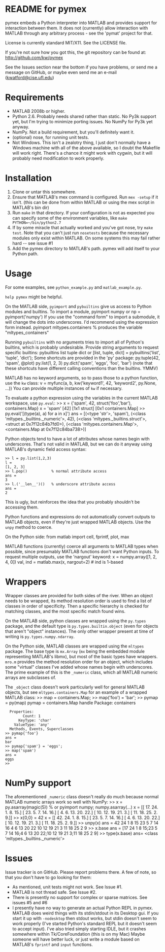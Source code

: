 # README for pymex #

pymex embeds a Python interpreter into MATLAB and provides support 
for interaction between them. It does not (currently) allow interaction 
with MATLAB through any arbitrary process - see the 'pymat' project for that. 

License is currently standard MIT/X11. See the LICENSE file.

If you're not sure how you got this, the git repository can be found at:
http://github.com/kw/pymex

See the Issues section near the bottom if you have problems, or send me
a message on GitHub, or maybe even send me an e-mail (kwatford@cise.ufl.edu)

# Requirements #

* MATLAB 2008b or higher. 
* Python 2.6. Probably needs shared rather than static.
  No Py3k support yet, but I'm trying to minimize porting
  issues. No NumPy for Py3k yet anyway.
* NumPy. Not a build requirement, but you'll definitely want it.
* (optional) nose, for running unit tests.
* Not Windows. This isn't a zealotry thing, I just don't normally 
  have a Windows machine with all of the above available, so I doubt
  the Makefile will work right. There's a chance it might work with 
  cygwin, but it will probably need modification to work properly.

# Installation #

1. Clone or untar this somewhere.
2. Ensure that MATLAB's mex command is configured. Run `mex -setup` 
   if it isn't. (this can be done from within MATLAB or using the 
   mex script in MATLAB's bin dir)
3. Run `make` in that directory. If your configuration is not as 
   expected you can specify some of the environment variables, like 
   `make PYTHON=~/bin/python2.7`
4. If by some miracle that actually worked and you've got nose, try 
   `make test`. Note that you can't just run `nosetests` because the 
   necessary modules only exist within MATLAB. On some systems this 
   may fail rather hard -- see issue #1
5. Add the pymex directory to MATLAB's path. pymex will add itself
   to your Python path.

# Usage #

For some examples, see `python_example.py` and `matlab_example.py`.

`help pymex` might be helpful.

On the MATLAB side, `pyimport` and `pybuiltins` give us access to
Python modules and builtins. To import a module,
    pyimport numpy
or
    np = pyimport('numpy')
If you use the "command form" to import a submodule, it will change the
dots into underscores. I'd recommend using the expression form instead.
    pyimport mltypes.containers  % produces the variable "mltypes_containers"

Running `pybuiltins` with no arguments
tries to import all of Python's builtins, which is probably undesirable.
Provide string arguments to request specific builtins:
    pybuiltins list tuple dict
or
    [list, tuple, dict] = pybuiltins('list', 'tuple', 'dict');
Some shortcuts are provided in the 'py' package:
    py.tuple(42, 'spam', @plot)
    py.list(1, 2, 3)
    py.dict('spam', 'eggs', 'foo', 'bar')
(note that these shortcuts have different calling conventions
than the builtins. YMMV)

MATLAB has no keyword arguments, so to pass those to a python function, use the `kw` class:
    v = myfunc(a, b, kw('keyword1', 42, 'keyword2', py.None, ...))
You can provide multiple instances of `kw` if necessary.

To evaluate a python expression using the variables in the current MATLAB workspace, use `py.eval`:
    >> x = {'spam', 42, struct('foo','bar'), containers.Map}
    x = 
        'spam'    [42]    [1x1 struct]    [0x1 containers.Map]
    >> py.eval('[(type(a), a) for a in x]')
    ans = 
    [(<type 'str'>, 'spam'), (<class 'mltypes._builtins._numeric'>, 42), (<class 'mltypes._builtins.struct'>, 
     <struct at 0x7f12c84b7fd0>), (<class 'mltypes.containers.Map'>, <containers.Map at 0x7f12c84ba738>)]

Python objects tend to have a lot of attributes whose names begin with underscores.
That's not valid in MATLAB, but we can do it anyway using MATLAB's dynamic field access syntax:

    >> l = py.list(1,2,3)
    l = 
    [1, 2, 3]
    >> l.pop()           % normal attribute access
    ans = 
    3
    >> l.('__len__')()   % underscore attribute access
    ans = 
    2

This is ugly, but reinforces the idea that you probably shouldn't be accessing them.

Python functions and expressions do not automatically convert
outputs to MATLAB objects, even if they're just wrapped MATLAB
objects. Use the `unpy` method to coerce.

On the Python side:
    from matlab import cell, fprintf, plot, max

MATLAB functions (currently) coerce all arguments to MATLAB
types when possible, since presumably MATLAB functions don't
want Python inputs. To request multiple outputs, use the
'nargout' keyword:
    x = numpy.array([1, 2, 4, 0])
    val, ind = matlab.max(x, nargout=2) # ind is 1-based

# Wrappers #

Wrapper classes are provided for both sides of the river.
When an object needs to be wrapped, its method resolution
order is used to find a list of classes in order of
specificity. Then a specific hierarchy is checked for
matching classes, and the most specific match found wins.

On the MATLAB side, python classes are wrapped using the
`py.types` package, and the default type is `py.types.builtin.object`
(even for objects that aren't "object" instances). The only
other wrapper present at time of writing is `py.types.numpy.ndarray`.

On the Python side, MATLAB classes are wrapped using the
`mltypes` package. The base type is `mx.Array` (`mx` being
the embedded module representing MATLAB's libmx), but most
of the basic types have wrappers. `mro.m` provides the method
resolution order for an object, which includes some "virtual"
classes I've added whose names begin with underscores. The
prime example of this is the `_numeric` class, which all MATLAB
numeric arrays are subclasses of.

The `_object` class doesn't work particularly well for general MATLAB objects,
but see `mltypes.containers.Map` for an example of a wrapped MATLAB class:
    >> map = containers.Map;
    >> map('foo') = 'bar';
    >> pymap = py(map)
    pymap = 
      containers.Map handle
        Package: containers
	
      Properties:
            Count: 1
          KeyType: 'char'
        ValueType: 'any'
      Methods, Events, Superclasses
    >> pymap{'foo'}
    ans = 
    bar
    >> pymap{'spam'} = 'eggs';
    >> map('spam')
    ans =
    eggs
    >> 

# NumPy support #

The aforementioned `_numeric` class doesn't really do much
because normal MATLAB numeric arrays work so well with NumPy:
    >> x = py.asarray(magic(5)) % or pyimport numpy; numpy.asarray(...)
    x = 
    [[ 17.  24.   1.   8.  15.]
     [ 23.   5.   7.  14.  16.]
     [  4.   6.  13.  20.  22.]
     [ 10.  12.  19.  21.   3.]
     [ 11.  18.  25.   2.   9.]]
    >> x{0,0} = 42
    x = 
    [[ 42.  24.   1.   8.  15.]
     [ 23.   5.   7.  14.  16.]
     [  4.   6.  13.  20.  22.]
     [ 10.  12.  19.  21.   3.]
     [ 11.  18.  25.   2.   9.]]
    >> unpy(x)
    ans =
        42    24     1     8    15
        23     5     7    14    16
         4     6    13    20    22
        10    12    19    21     3
        11    18    25     2     9
    >> x.base
    ans = 
    [17 24 1 8 15;23 5 7 14 16;4 6 13 20 22;10 12 19 21 3;11 18 25 2 9]
    >> type(x.base)
    ans= 
    <class 'mltypes._builtins._numeric'>


# Issues #

Issue tracker is on GitHub. Please report problems there.
A few of note, so that you don't have to go looking for them:

* As mentioned, unit tests might not work. See Issue #1.
* MATLAB is not thread safe. See Issue #2.
* There is presently no support for complex or sparse matrices.
  See issues #5 and #6
* I presently have no way to generate an actual Python REPL in pymex.
  MATLAB does weird things with its stdin/stdout in its Desktop gui.
  If you start it up with `-nodesktop` then stdout works, but stdin
  doesn't seem to work properly (I've started Python's standard REPL
  but it doesn't seem to accept input). I've also tried simply starting
  IDLE, but it crashes somewhere within Tk/CoreFoundation (this is on my Mac)
  Maybe someone will have better luck, or just write a module based on MATLAB's
  `fprintf` and `input` functions.
